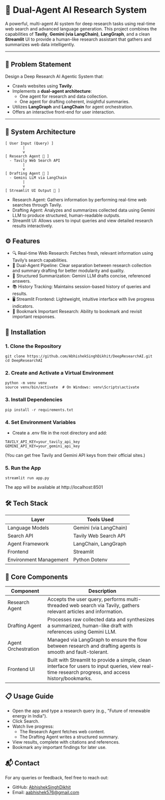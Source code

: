 # 🧠 Dual-Agent AI Research System

A powerful, multi-agent AI system for deep research tasks using real-time web search and advanced language generation. This project combines the capabilities of **Tavily**, **Gemini (via LangChain)**, **LangGraph**, and a clean **Streamlit** UI to provide a human-like research assistant that gathers and summarizes web data intelligently.

---

## 📌 Problem Statement

Design a Deep Research AI Agentic System that:
- Crawls websites using **Tavily**.
- Implements a **dual-agent architecture**:
  - One agent for research and data collection.
  - One agent for drafting coherent, insightful summaries.
- Utilizes **LangGraph** and **LangChain** for agent orchestration.
- Offers an interactive front-end for user interaction.

---

## 🧩 System Architecture

```
[ User Input (Query) ]
        |
        v
[ Research Agent 🧭 ]
  - Tavily Web Search API
        |
        v
[ Drafting Agent 📝 ]
  - Gemini LLM via LangChain
        |
        v
[ Streamlit UI Output 🎯 ]
```

- Research Agent: Gathers information by performing real-time web searches through Tavily.
- Drafting Agent: Analyzes and summarizes collected data using Gemini LLM to produce structured, human-readable outputs.
- Streamlit UI: Allows users to input queries and view detailed research results interactively.

## ⚙️ Features

- 🔍 Real-time Web Research: Fetches fresh, relevant information using Tavily’s search capabilities.
- 🤖 Dual-Agent Pipeline: Clear separation between research collection and summary drafting for better modularity and quality.
- 🧠 Structured Summarization: Gemini LLM drafts concise, referenced answers.
- 📚 History Tracking: Maintains session-based history of queries and results.
- 🖥️ Streamlit Frontend: Lightweight, intuitive interface with live progress indicators.
- 💾 Bookmark Important Research: Ability to bookmark and revisit important responses.


## 🚀 Installation
### 1. Clone the Repository
```
git clone https://github.com/AbhishekSinghDikhit/DeepResearchAI.git
cd DeepResearchAI
```

### 2. Create and Activate a Virtual Environment
```
python -m venv venv
source venv/bin/activate  # On Windows: venv\Scripts\activate
```
### 3. Install Dependencies
```
pip install -r requirements.txt
```

### 4. Set Environment Variables

- Create a .env file in the root directory and add:
```
TAVILY_API_KEY=your_tavily_api_key
GEMINI_API_KEY=your_gemini_api_key
```
(You can get free Tavily and Gemini API keys from their official sites.)

### 5. Run the App
```
streamlit run app.py
```
The app will be available at http://localhost:8501

## 🛠 Tech Stack

| Layer                 | Tools Used                 |
|-----------------------|----------------------------|
| Language Models       | Gemini (via LangChain)     |
| Search API            | Tavily Web Search API      |
| Agent Framework       | LangChain, LangGraph       |
| Frontend              | Streamlit                  |
| Environment Management| Python Dotenv              |

## 🧩 Core Components

| Component           | Description                                                                                                                                                  |
|---------------------|--------------------------------------------------------------------------------------------------------------------------------------------------------------|
| Research Agent      | Accepts the user query, performs multi-threaded web search via Tavily, gathers relevant articles and information.                                            |
| Drafting Agent      | Processes raw collected data and synthesizes a summarized, human-like draft with references using Gemini LLM.                                                |
| Agent Orchestration | Managed via LangGraph to ensure the flow between research and drafting agents is smooth and fault-tolerant.                                                  |
| Frontend UI         | Built with Streamlit to provide a simple, clean interface for users to input queries, view real-time research progress, and access history/bookmarks.        |

## 📋 Usage Guide

- Open the app and type a research query (e.g., "Future of renewable energy in India").
- Click Search.
-  Watch live progress:
      - The Research Agent fetches web content.
      - The Drafting Agent writes a structured summary.
- View results, complete with citations and references.
- Bookmark any important findings for later use.

## 📬 Contact

For any queries or feedback, feel free to reach out:

- GitHub: [AbhishekSinghDikhit](https://github.com/AbhishekSinghDikhit)
- Email: [aabhishek576@gmail.com](mailto:aabhishek576@gmail.com)



  
